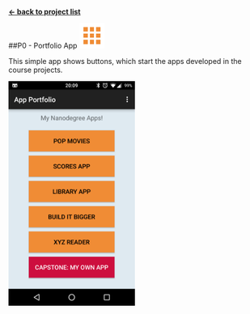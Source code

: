 **[← back to project list](README.md)**

##P0 - Portfolio App <img style="position: center;" src="https://github.com/alex-gru/android_dev_nanodegree_udacity/blob/master/p0-myappportfolio/src/main/res/drawable-xxxhdpi/ic_apps_white_48dp.png" width="50">


This simple app shows buttons, which start the apps developed in the course projects. 

<img style="position: center;" src="static/screenshots/P0 - My Portfolio App.png" width="250">

